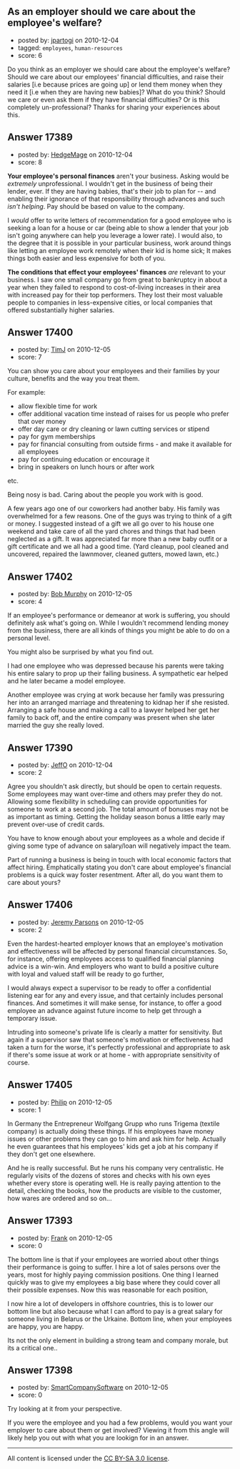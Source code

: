 ## As an employer should we care about the employee's welfare?

- posted by: [jpartogi](https://stackexchange.com/users/-1/911-jpartogi) on 2010-12-04
- tagged: `employees`, `human-resources`
- score: 6

Do you think as an employer we should care about the employee's welfare? Should we care about our employees' financial difficulties, and raise their salaries [i.e because prices are going up] or lend them money when they need it [i.e when they are having new babies]? What do you think? Should we care or even ask them if they have financial difficulties? Or is this completely un-professional? Thanks for sharing your experiences about this.


## Answer 17389

- posted by: [HedgeMage](https://stackexchange.com/users/-1/5198-hedgemage) on 2010-12-04
- score: 8

**Your employee's personal finances** aren't your business.  Asking would be *extremely* unprofessional.  I wouldn't get in the business of being their lender, ever.  If they are having babies, that's their job to plan for -- and enabling their ignorance of that responsibility through advances and such *isn't helping*.  Pay should be based on value to the company.

I *would* offer to write letters of recommendation for a good employee who is seeking a loan for a house or car (being able to show a lender that your job isn't going anywhere can help you leverage a lower rate).  I would also, to the degree that it is possible in your particular business, work around things like letting an employee work remotely when their kid is home sick; It makes things both easier and less expensive for both of you.

**The conditions that effect your employees' finances** *are* relevant to your business.  I saw one small company go from great to bankruptcy in about a year when they failed to respond to cost-of-living increases in their area with increased pay for their top performers.  They lost their most valuable people to companies in less-expensive cities, or local companies that offered substantially higher salaries.




## Answer 17400

- posted by: [TimJ](https://stackexchange.com/users/-1/1172-timj) on 2010-12-05
- score: 7

You can show you care about your employees and their families by your culture, benefits and the way you treat them.

For example:

- allow flexible time for work
- offer additional vacation time instead of raises for us people who prefer that over money
- offer day care or dry cleaning or lawn cutting services or stipend
- pay for gym memberships
- pay for financial consulting from outside firms - and make it available for all employees
- pay for continuing education or encourage it
- bring in speakers on lunch hours or after work


etc.

Being nosy is bad.  Caring about the people you work with is good.

A few years ago one of our coworkers had another baby.  His family was overwhelmed for a few reasons.  One of the guys was trying to think of a gift or money.  I suggested instead of a gift we all go over to his house one weekend and take care of all the yard chores and things that had been neglected as a gift.  It was appreciated far more than a new baby outfit or a gift certificate and we all had a good time.  (Yard cleanup, pool cleaned and uncovered, repaired the lawnmover, cleaned gutters, mowed lawn, etc.)




## Answer 17402

- posted by: [Bob Murphy](https://stackexchange.com/users/-1/5778-bob-murphy) on 2010-12-05
- score: 4

If an employee's performance or demeanor at work is suffering, you should definitely ask what's going on. While I wouldn't recommend lending money from the business, there are all kinds of things you might be able to do on a personal level.

You might also be surprised by what you find out.

I had one employee who was depressed because his parents were taking his entire salary to prop up their failing business. A sympathetic ear helped and he later became a model employee.

Another employee was crying at work because her family was pressuring her into an arranged marriage and threatening to kidnap her if she resisted. Arranging a safe house and making a call to a lawyer helped her get her family to back off, and the entire company was present when she later married the guy she really loved.



## Answer 17390

- posted by: [JeffO](https://stackexchange.com/users/-1/1796-jeffo) on 2010-12-04
- score: 2

Agree you shouldn't ask directly, but should be open to certain requests. Some employees may want over-time and others may prefer they do not. Allowing some flexibility in scheduling can provide opportunities for someone to work at a second job. The total amount of bonuses may not be as important as timing. Getting the holiday season bonus a little early may prevent over-use of credit cards. 

You have to know enough about your employees as a whole and decide if giving some type of advance on salary/loan will negatively impact the team. 

Part of running a business is being in touch with local economic factors that affect hiring. Emphatically stating you don't care about employee's financial problems is a quick way foster resentment. After all, do you want them to care about yours?


## Answer 17406

- posted by: [Jeremy Parsons](https://stackexchange.com/users/-1/4291-jeremy-parsons) on 2010-12-05
- score: 2

Even the hardest-hearted employer knows that an employee's motivation and effectiveness will be affected by personal financial circumstances. So, for instance, offering employees access to qualified financial planning advice is a win-win. And employers who want to build a positive culture with loyal and valued staff will be ready to go further,

I would always expect a supervisor to be ready to offer a confidential listening ear for any and every issue, and that certainly includes personal finances. And sometimes it will make sense, for instance, to offer a good employee an advance against future income to help get through a temporary issue.

Intruding into someone's private life is clearly a matter for sensitivity. But again if a supervisor saw that someone's motivation or effectiveness had taken a turn for the worse, it's perfectly professional and appropriate to ask if there's some issue at work or at home - with appropriate sensitivity of course.


## Answer 17405

- posted by: [Philip](https://stackexchange.com/users/-1/5812-philip) on 2010-12-05
- score: 1

In Germany the Entrepreneur Wolfgang Grupp who runs Trigema (textile company) is actually doing these things. If his employees have money issues or other problems they can go to him and ask him for help. Actually he even guarantees that his employees' kids get a job at his company if they don't get one elsewhere.

And he is really successful. But he runs his company very centralistic. He regularly visits of the dozens of stores and checks with his own eyes whether every store is operating well. He is really paying attention to the detail, checking the books, how the products are visible to the customer, how wares are ordered and so on...


## Answer 17393

- posted by: [Frank](https://stackexchange.com/users/-1/4858-frank) on 2010-12-05
- score: 0

The bottom line is that if your employees are worried about other things their performance is going to suffer.  I hire a lot of sales persons over the years, most for highly paying commission positions.  One thing I learned quickly was to give my employees a big base where they could cover all their possible expenses.  Now this was reasonable for each position, 

I now hire a lot of developers in offshore countries, this is to lower our bottom line but also because what I can afford to pay is a great salary for someone living in Belarus or the Urkaine.  Bottom line, when your employees are happy, you are happy.

Its not the only element in building a strong team and company morale, but its a critical one.. 


## Answer 17398

- posted by: [SmartCompanySoftware](https://stackexchange.com/users/-1/1629-smartcompanysoftware) on 2010-12-05
- score: 0

Try looking at it from your perspective.

If you were the employee and you had a few problems, would you want your employer to care about them or get involved? Viewing it from this angle will likely help you out with what you are lookign for in an answer.



---

All content is licensed under the [CC BY-SA 3.0 license](https://creativecommons.org/licenses/by-sa/3.0/).
